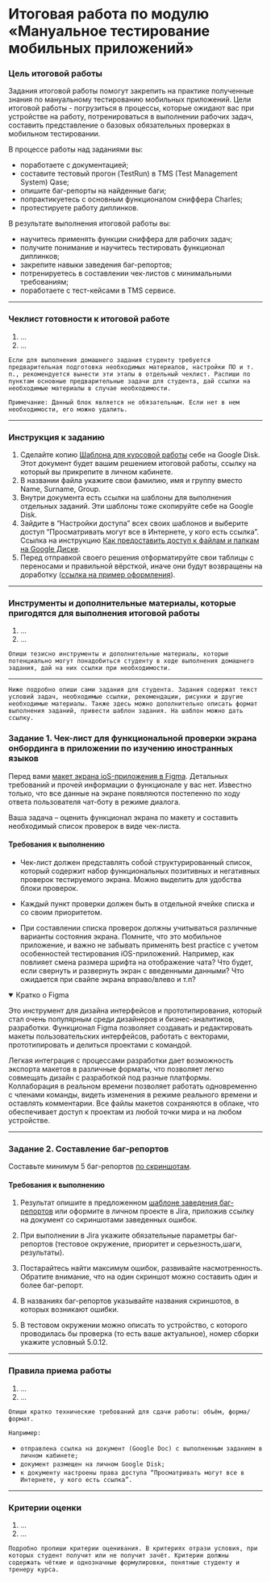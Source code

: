 # Итоговая работа по модулю «Мануальное тестирование мобильных приложений»


### Цель итоговой работы

Задания итоговой работы помогут закрепить на практике полученные знания по мануальному тестированию мобильных приложений. Цели итоговой работы - погрузиться в процессы, которые ожидают вас при устройстве на работу, потренироваться в выполнении рабочих задач, составить представление о базовых обязательных проверках в мобильном тестировании.

В процессе работы над заданиями вы:

- поработаете с документацией;
- составите тестовый прогон (TestRun) в  TMS (Test Management System) Qase;
- опишите баг-репорты на найденные баги;
- попрактикуетесь с основным функционалом сниффера Charles;
- протестируете работу диплинков.

В результате выполнения итоговой работы вы:

- научитесь применять функции сниффера для рабочих задач;
- получите понимание и научитесь тестировать функционал диплинков;
- закрепите навыки заведения  баг-репортов;
- потренируетесь в составлении чек-листов c минимальными требованиям;
- поработаете с тест-кейсами в TMS сервисе.


------

### Чеклист готовности к итоговой работе

1. ...
2. ...

`Если для выполнения домашнего задания студенту требуется предварительная подготовка необходимых материалов, настройки ПО и т. п., рекомендуется вынести эти этапы в отдельный чеклист. Распиши по пунктам основные предварительные задачи для студента, дай ссылки на необходимые материалы в случае необходимости.`

`Примечание: Данный блок является не обязательным. Если нет в нем необходимости, его можно удалить.`

------

### Инструкция к заданию

1. Сделайте копию [Шаблона для курсовой работы](https://docs.google.com/spreadsheets/d/1vIHf6BRNgzx8u6qllAeqV-3GXQU0DECmyZigmtx_FQY/edit#gid=0) себе на Google Disk. Этот документ будет вашим решением итоговой работы, ссылку на который вы прикрепите в личном кабинете.
3. В названии файла укажите свои фамилию, имя и группу вместо Name, Surname, Group.
4. Внутри документа есть ссылки на шаблоны для выполнения отдельных заданий. Эти шаблоны тоже скопируйте себе на Google Disk.
5. Зайдите в “Настройки доступа” всех своих шаблонов и выберите доступ “Просматривать могут все в Интернете, у кого есть ссылка”.  Ссылка на инструкцию [Как предоставить доступ к файлам и папкам на Google Диске](https://support.google.com/docs/answer/2494822?hl=ru&co=GENIE.Platform%3DDesktop).
6. Перед отправкой своего решения отформатируйте свои таблицы с переносами и правильной вёрсткой, иначе они будут возвращены на доработку ([ссылка на пример оформления](https://docs.google.com/document/d/1tJ_qzdzo1tofD8L3Eo3MQe8VLaOgEGn_2fbN7IqR_5s/edit)).
   


------

### Инструменты и дополнительные материалы, которые пригодятся для выполнения итоговой работы

1. ...
2. ...

`Опиши тезисно инструменты и дополнительные материалы, которые потенциально могут понадобиться студенту в ходе выполнения домашнего задания, дай на них ссылки при необходимости.`

------
`Ниже подробно опиши сами задания для студента. Задания содержат текст условий задач, необходимые ссылки, рекомендации, рисунки и другие необходимые материалы. Также здесь можно дополнительно описать формат выполнения заданий, привести шаблон задания. На шаблон можно дать ссылку.`


### Задание 1. Чек-лист для функциональной проверки экрана онбординга в приложении по изучению иностранных языков


Перед вами [макет экрана ioS-приложения в Figma](https://www.figma.com/file/P91pWCXiUw1vzXdHHVzQ6i/Untitled?type=design&node-id=0-1&mode=design).  Детальных требований и прочей информации о функционале у вас нет.  Известно только, что все данные на экране появляются постепенно по ходу ответа пользователя чат-боту в режиме диалога. 

Ваша задача – оценить функционал экрана по макету и составить необходимый список проверок в виде чек-листа. 

#### Требования к выполнению

- Чек-лист должен представлять собой структурированный список, который содержит набор функциональных позитивных и негативных проверок тестируемого экрана. Можно выделить для удобства блоки проверок. 

- Каждый пункт проверки  должен быть в отдельной ячейке списка и со своим приоритетом. 

- При составлении списка проверок должны учитываться различные варианты состояния экрана.  Помните, что это мобильное приложение, и важно не забывать применять best practice с учетом особенностей тестирования iOS-приложений. Например, как повлияет смена размера шрифта на отображение чата? Что будет, если свернуть и развернуть экран с введенными данными? Что ожидается при свайпе экрана вправо/влево и т.п?

<details open>
  <summary> Кратко о Figma </summary>

Это инструмент для дизайна интерфейсов и прототипирования, который стал очень популярным среди дизайнеров и бизнес-аналитиков, разработки.  Функционал Figma позволяет создавать и редактировать макеты пользовательских интерфейсов, работать с векторами, прототипировать и делиться проектами с командой. 

Легкая интеграция с процессами разработки дает возможность экспорта макетов в различные форматы, что позволяет легко совмещать дизайн с разработкой под разные платформы.
Коллаборация в реальном времени  позволяет работать одновременно с членами команды, видеть изменения в режиме реального времени и оставлять комментарии. Все файлы макетов сохраняются в облаке, что обеспечивает доступ к проектам из любой точки мира и на любом устройстве.

 ---
 
</details>


### Задание 2. Составление баг-репортов

Составьте минимум 5 баг-репортов [по скриншотам](https://drive.google.com/drive/u/1/folders/19g7M-dr0rjYaBWZx409g3xMbpfMm__8j).

#### Требования к выполнению

1. Результат опишите в предложенном [шаблоне заведения баг-репортов](https://docs.google.com/spreadsheets/d/1pog6M08wbhM-OzdWgQGDP14tn7ZVjEMLHq2bQTwEV2g/edit#gid=0) или оформите в личном проекте в Jira, приложив ссылку на документ со скриншотами заведенных ошибок.

2. При выполнении в Jira укажите обязательные параметры баг-репортов (тестовое окружение, приоритет и серьезность,шаги, результаты).

3. Постарайтесь найти максимум ошибок, развивайте насмотренность. Обратите внимание, что на один скриншот можно составить один и более баг-репорт. 

4. В названиях баг-репортов указывайте названия скриншотов, в которых возникают ошибки.

5. В тестовом окружении  можно описать то устройство, с которого проводилась бы проверка (то есть ваше актуальное), номер сборки укажите условный 5.0.12.


------


### Правила приема работы

1. ...
2. ...

`Опиши кратко технические требований для сдачи работы: объём, форма/формат.` 

`Например:`
- `отправлена ссылка на документ (Google Doc) с выполненным заданием в личном кабинете;`
- `документ размещен на личном Google Disk;`
- `к документу настроены права доступа “Просматривать могут все в Интернете, у кого есть ссылка”.`

------

### Критерии оценки

1. ...
2. ...

`Подробно пропиши критерии оценивания. В критериях отрази условия, при которых студент получит или не получит зачёт. Критерии должны содержать чёткие и однозначные формулировки, понятные студенту и тренеру курса.`

